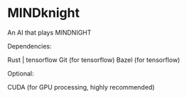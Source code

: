 # MINDknight
An AI that plays MINDNIGHT


Dependencies:

Rust | tensorflow
Git (for tensorflow)
Bazel (for tensorflow)


Optional:

CUDA (for GPU processing, highly recommended)
